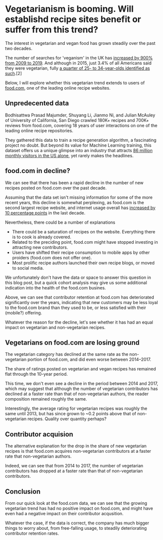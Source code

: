 # Vegetarianism is booming. Will establishd recipe sites benefit or suffer from this trend?
The interest in vegetarian and vegan food has grown steadily over the past two decades.

The number of searches for 'veganism' in the UK has [increased by 900% from 2009 to 2019](https://www.bbc.com/news/business-44488051). And although in 2015, just 3.4% of all Americans said they were vegetarian, fully [a quarter of 25- to 34-year-olds identified as such](https://worldin2019.economist.com/theyearofthevegan).[2]

Below, I will explore whether this vegetarian trend extends to users of [food.com](https://www.food.com/), one of the leading online recipe websites.

## Unpredecented data
Bodhisattwa Prasad Majumder, Shuyang Li, Jianmo Ni, and Julian McAuley of University of California, San Diego crawled 180K+ recipes and 700K+ reviews from food.com, covering 18 years of user interactions on one of the leading online recipe repositories.

They gathered this data to train a recipe generation algorithm, a fascinating project no doubt. But beyond its value for Machine Learning training, this dataset offers us a unique glimpse into an industry that attracts [86 million monthly visitors in the US alone](https://www.nielsen.com/us/en/insights/article/2014/recipe-for-success-86-million-americans-visited-food-and-cooking-websites/), yet rarely makes the headlines.

## food.com in decline?

We can see that there has been a rapid decline in the number of new recipes posted on food.com over the past decade.

Assuming that the data set isn't missing information for some of the more recent years, this decline is somewhat perplexing, as food.com is the second largest recipe website, and internet usage overall has [increased by 10 percentage points](https://www.pewresearch.org/fact-tank/2018/09/28/internet-social-media-use-and-device-ownership-in-u-s-have-plateaued-after-years-of-growth/) in the last decade.

Nevertheless, there could be a number of explanations
* There could be a saturation of recipes on the website. Everything there is to cook is already covered.
* Related to the preciding point, food.com might have stopped investing in attracting new contributors.
* Users have shifted their recipe consumption to mobile apps by other proiders (food.com does not offer one).
* Most prolific recipe authors launched their own recipe blogs, or moved to social media.

We unfortunately don't have the data or space to answer this question in this blog post, but a quick cohort analysis may give us some additional indication into the health of the food.com busines.


Above, we can see that contributor retention at food.com has deteriorated significantly over the years, indicating that new customers may be less loyal to the food.com brand than they used to be, or less satisfied with their (mobile?) offering.

Whatever the reason for the decline, let's see whether it has had an equal impact on vegetarian and non-vegetarian recipes.

## Vegetarians on food.com are losing ground

The vegetarian category has declined at the same rate as the non-vegetarian portion of food.com, and did even worse between 2014–2017.

The share of ratings posted on vegetarian and vegan recipes has remained flat through the 10-year period.

This time, we don't even see a decline in the period between 2014 and 2017, which may suggest that although the number of vegetarian contributors has declined at a faster rate than that of non-vegetarian authors, the reader composition remained roughly the same.



Interestingly, the average rating for vegetarian recipes was roughly the same until 2013, but has since grown to ~0.2 points above that of non-vegetarian recipes. Quality over quantity perhaps?


## Contributor acquision
The alternative explanation for the drop in the share of new vegetarian recipes is that food.com acquires non-vegetarian contributors at a faster rate that non-vegetarian authors.

Indeed, we can see that from 2014 to 2017, the number of vegetarian contributors has dropped at a faster rate than that of non-vegetarian contributors.

## Conclusion
From our quick look at the food.com data, we can see that the growing vegetarian trend has had no positive impact on food.com, and might have even had a negative impact on their contributor acqusition.

Whatever the case, if the data is correct, the company has much bigger things to worry about, from free-falling usage, to steadily deteriorating contributor retention rates.
